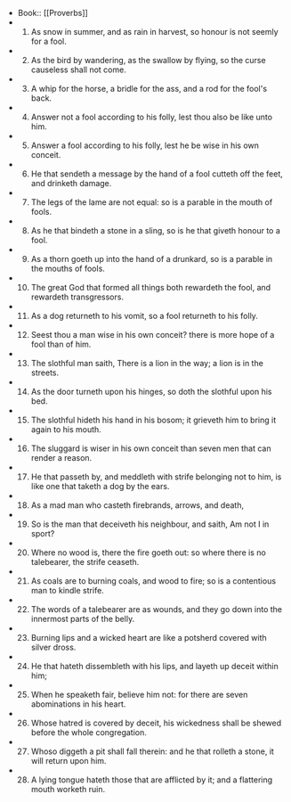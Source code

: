 - Book:: [[Proverbs]]
- 1. As snow in summer, and as rain in harvest, so honour is not seemly for a fool.
- 2. As the bird by wandering, as the swallow by flying, so the curse causeless shall not come.
- 3. A whip for the horse, a bridle for the ass, and a rod for the fool's back.
- 4. Answer not a fool according to his folly, lest thou also be like unto him.
- 5. Answer a fool according to his folly, lest he be wise in his own conceit.
- 6. He that sendeth a message by the hand of a fool cutteth off the feet, and drinketh damage.
- 7. The legs of the lame are not equal: so is a parable in the mouth of fools.
- 8. As he that bindeth a stone in a sling, so is he that giveth honour to a fool.
- 9. As a thorn goeth up into the hand of a drunkard, so is a parable in the mouths of fools.
- 10. The great God that formed all things both rewardeth the fool, and rewardeth transgressors.
- 11. As a dog returneth to his vomit, so a fool returneth to his folly.
- 12. Seest thou a man wise in his own conceit? there is more hope of a fool than of him.
- 13. The slothful man saith, There is a lion in the way; a lion is in the streets.
- 14. As the door turneth upon his hinges, so doth the slothful upon his bed.
- 15. The slothful hideth his hand in his bosom; it grieveth him to bring it again to his mouth.
- 16. The sluggard is wiser in his own conceit than seven men that can render a reason.
- 17. He that passeth by, and meddleth with strife belonging not to him, is like one that taketh a dog by the ears.
- 18. As a mad man who casteth firebrands, arrows, and death,
- 19. So is the man that deceiveth his neighbour, and saith, Am not I in sport?
- 20. Where no wood is, there the fire goeth out: so where there is no talebearer, the strife ceaseth.
- 21. As coals are to burning coals, and wood to fire; so is a contentious man to kindle strife.
- 22. The words of a talebearer are as wounds, and they go down into the innermost parts of the belly.
- 23. Burning lips and a wicked heart are like a potsherd covered with silver dross.
- 24. He that hateth dissembleth with his lips, and layeth up deceit within him;
- 25. When he speaketh fair, believe him not: for there are seven abominations in his heart.
- 26. Whose hatred is covered by deceit, his wickedness shall be shewed before the whole congregation.
- 27. Whoso diggeth a pit shall fall therein: and he that rolleth a stone, it will return upon him.
- 28. A lying tongue hateth those that are afflicted by it; and a flattering mouth worketh ruin.
